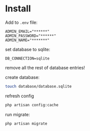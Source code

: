 # Install

Add to `.env` file:

```
ADMIN_EMAIL="******"
ADMIN_PASSWORD="******"
ADMIN_NAME="*******"
```

set database to sqlite:

```
DB_CONNECTION=sqlite
```

remove all the rest of database entries!

create database:

```bash
touch database/database.sqlite
```

refresh config

```bash
php artisan config:cache
```

run migrate:

```bash
php artisan migrate
```
